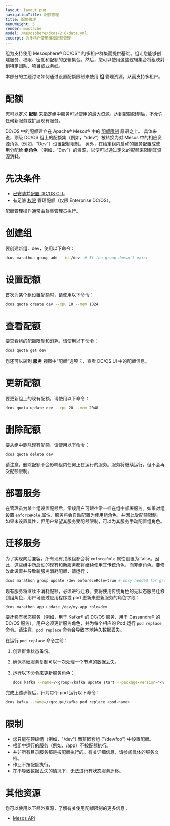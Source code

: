 ```yaml
---
layout: layout.pug
navigationTitle: 配额管理
title: 配额管理
menuWeight: 5
render: mustache
model: /mesosphere/dcos/2.0/data.yml
excerpt: 为多租户使用组和配额管理
---
```

组为支持使用 Mesosphere&reg; DC/OS&trade; 的多租户群集而提供基础。组让您能够创建服务、权限、密匙和配额的逻辑集合。然后，您可以使用这些逻辑集合将组映射到特定团队、项目或业务线。

本部分的主题讨论如何通过设置配额限制来使用 **组** 管理资源，从而支持多租户。

# 配额
您可以定义 **配额** 来指定组中服务可以使用的最大资源。达到配额限制后，不允许任何新服务或扩展现有服务。

DC/OS 中的配额建立在 Apache&reg; Mesos&reg; 中的 [配额限制](https://mesos.apache.org/documentation/latest/quota/) 原语之上。
具体来说，顶级 DC/OS 组上的配额集（例如，“/dev”）被转换为对 Mesos 中的相应资源角色（例如，“Dev”）设置配额限制。
另外，在给定组内启动的服务配置成使用分配给 **组角色** （例如，“Dev”）的资源，以便可以通过定义的配额来限制其资源消耗。

# 先决条件

* [已安装并配置 DC/OS CLI](/mesosphere/dcos/2.0/cli/)。
* 有足够 [权限](/mesosphere/dcos/2.0/security/ent/perms-reference) 管理配额（仅限 Enterprise DC/OS）。

 配额管理操作通常由群集管理员执行。

# 创建组

要创建新组、dev，使用以下命令：

```bash
dcos marathon group add --id /dev. # If the group doesn't exist
```

# 设置配额

首次为某个组设置配额时，请使用以下命令：

```bash
dcos quota create dev --cpu 10 --mem 1024
```

# 查看配额
要查看组的配额限制和消耗，请使用以下命令：

```bash
dcos quota get dev
```

您还可以转到 **服务** 视图中“配额”选项卡，查看 DC/OS UI 中的配额信息。

# 更新配额
要更新组上的现有配额，请使用以下命令：

```bash
dcos quota update dev --cpu 20 --mem 2048
```

# 删除配额
要从组中删除现有配额，请使用以下命令：

```bash
dcos quota delete dev
```

请注意，删除配额不会影响组内任何正在运行的服务。服务将继续运行，但不会再受配额限制。

# 部署服务
在管理员为某个组设置配额后，常规用户可跟往常一样在组中部署服务。如果对组设置 `enforceRole` 属性，服务将会自动配置为使用组角色，并因此受配额限制。如果未设置属性，但用户希望其服务受配额限制，可以为其服务手动配置组角色。

# 迁移服务

为了实现向后兼容，所有现有顶级组都会将 `enforceRole` 属性设置为 false。因此，这些组中所启动的现有和新服务都将继续使用其传统角色，而非组角色。要修改此设置并导致新服务消耗配额，请运行：

```bash
dcos marathon group update /dev enforeceRole=true # only needed for groups created before DC/OS 2.0
```

现有服务将继续不消耗配额，必须进行迁移。要将使用传统角色的无状态服务迁移到组角色，用户可通过应用程序或 pod 更新来更新服务的角色字段：

```bash
dcos marathon app update /dev/my-app role=dev
```

要迁移有状态服务（例如，用于 Kafka&reg; 的 DC/OS 服务、用于 Cassandra&reg; 的 DC/OS 服务），用户必须更新服务角色，并为每个相应的 Pod 运行 `pod replace` 命令。请注意，`pod replace` 命令会导致本地持久数据丢失。

在运行 `pod replace` 命令之前：

1. 创建群集状态备份。
1. 确保基础服务复制可以一次处理一个节点的数据丢失。
1. 运行以下命令来更新服务角色：

    ```bash
    dcos kafka --name=/<group>/kafka update start --package-version="<version-supporting-group-role>"
    ```

完成上述步骤后，针对每个 pod 运行以下命令：

```bash
dcos kafka --name=/<group>/kafka pod replace <pod-name>
```

# 限制

* 您只能在顶级组（例如，"/dev") 而非嵌套组 ("/dev/foo") 中设置配额。
* 根组中运行的服务（例如，/app）不按配额执行。
* 并非所有目录服务都是按配额执行的。有关详细信息，请参阅具体的服务文档。
* 作业不按配额执行。
* 在不导致数据丢失的情况下，无法进行有状态服务迁移。

# 其他资源
您可以使用以下额外资源，了解有关使用配额限制的更多信息：

- [Mesos API](https://mesos.apache.org/documentation/latest/quota/)
